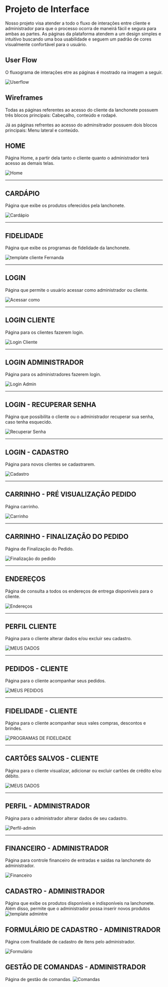# Projeto de Interface

Nosso projeto visa atender a todo o fluxo de interações entre cliente e administrador para que o processo ocorra de maneirá fácil e segura para ambas as partes. As páginas da plataforma atendem a um design simples e intuitivo buscando uma boa usabilidade e seguem um padrão de cores visualmente confortável para o usuário.

## User Flow

O fluxograma de interações etre as páginas é mostrado na imagem a seguir. 

![Userflow]()


## Wireframes

Todas as páginas referentes ao acesso do cliente da lanchonete possuem três blocos principais: Cabeçalho, conteúdo e rodapé.

Já as páginas refrentes ao acesso do adminsitrador possuem dois blocos principais: Menu lateral e conteúdo.

## HOME

Página Home, a partir dela tanto o cliente quanto o administrador terá acesso as demais telas.

![Home](https://user-images.githubusercontent.com/89883396/136483085-1f7a2022-e01f-4fed-bf11-9d632f589ca0.png)

---

## CARDÁPIO

Página que exibe os produtos oferecidos pela lanchonete.

![Cardápio](https://user-images.githubusercontent.com/85374847/136369838-182e1d32-9bfb-4ab5-83bc-fd1a724b7905.png)

---

## FIDELIDADE

Página que exibe os programas de fidelidade da lanchonete.

![template cliente Fernanda](https://user-images.githubusercontent.com/89883201/136618727-4976aadf-08a0-4e4e-b84f-f9ee2ab0f4fc.png)


---
## LOGIN

Página que permite o usuário acessar como administrador ou cliente.

![Acessar como](https://user-images.githubusercontent.com/85374847/136380384-6e03db2f-bf12-4f15-86fe-5d92012b102e.png)

---

## LOGIN CLIENTE

Página para os clientes fazerem login.  

![Login Cliente](https://user-images.githubusercontent.com/85374847/136380445-876e48ec-fe28-4a7c-8e1b-d9275016b257.png)

---

## LOGIN ADMINISTRADOR

Página para os administradores fazerem login.  

![Login Admin](https://user-images.githubusercontent.com/85374847/136591846-de2864dc-8c8f-4262-8386-c5ef2f2b838d.png)

---

## LOGIN - RECUPERAR SENHA

Página que possibilita o cliente ou o administrador recuperar sua senha, caso tenha esquecido.

![Recuperar Senha](https://user-images.githubusercontent.com/85374847/136380498-543c5e00-2b51-48cd-bf28-54d1f1d0cd6d.png)

---

## LOGIN - CADASTRO

Página para novos clientes se cadastrarem.

![Cadastro](https://user-images.githubusercontent.com/85374847/136380533-b049795b-0d44-4254-927d-f14c990ad24c.png)

---

## CARRINHO - PRÉ VISUALIZAÇÃO PEDIDO

Página carrinho.

![Carrinho](https://user-images.githubusercontent.com/89817369/136483909-bf7c3c5b-53fa-4219-8c23-75ef0f450a39.png)

---

## CARRINHO - FINALIZAÇÃO DO PEDIDO

Página de Finalização do Pedido.

![Finalização do pedido](https://user-images.githubusercontent.com/89817369/136484505-e739d267-f026-4079-a6ae-07221a6f3e4f.png)

---

## ENDEREÇOS

Página de consulta a todos os endereços de entrega disponíveis para o cliente.

![Endereços](https://github.com/ICEI-PUC-Minas-PMV-SI/pmv-si-2021-2-e1-proj-web-t2-g3-lanchonete/blob/main/docs/img/Wireframes/endere%C3%A7os.png)

---

## PERFIL CLIENTE

Página para o cliente alterar dados e/ou excluir seu cadastro.

![MEUS DADOS](https://user-images.githubusercontent.com/89786617/136479906-6ef7836e-cca6-472f-94ca-d1b15951c0e1.png)

---

## PEDIDOS - CLIENTE

Página para o cliente acompanhar seus pedidos.

![MEUS PEDIDOS](https://user-images.githubusercontent.com/89786617/136479065-846149e0-5c63-43cb-b434-6a9640ae0f7c.png)

---

## FIDELIDADE - CLIENTE

Página para o cliente acompanhar seus vales compras, descontos e brindes.

![PROGRAMAS DE FIDELIDADE](https://user-images.githubusercontent.com/89786617/136479509-ebd90256-2240-43fb-8768-2e9605d8710e.png)

---

## CARTÕES SALVOS - CLIENTE

Página para o cliente visualizar, adicionar ou excluir cartões de crédito e/ou débito.

![MEUS DADOS](https://user-images.githubusercontent.com/89786617/136479669-b2f4e7fa-d19a-4e51-b960-a6a6f262e38c.png)

---

## PERFIL - ADMINISTRADOR

Página para o administrador alterar dados de seu cadastro.

![Perfil-admin](https://github.com/ICEI-PUC-Minas-PMV-SI/pmv-si-2021-2-e1-proj-web-t2-g3-lanchonete/blob/main/docs/img/Wireframes/PERFIL%20-%20Administrador.png)

---

## FINANCEIRO - ADMINISTRADOR

Página para controle financeiro de entradas e saídas na lanchonete do administrador.

![Financeiro](https://github.com/ICEI-PUC-Minas-PMV-SI/pmv-si-2021-2-e1-proj-web-t2-g3-lanchonete/blob/main/docs/img/Wireframes/Financeiro%20-%20Admin.png)


## CADASTRO - ADMINISTRADOR

Página que exibe os produtos disponíveis e indisponíveis na lanchonete. Além disso, permite que o administrador possa inserir novos produtos
![template admintre](https://user-images.githubusercontent.com/89883201/136620242-d4cafb4e-dba4-4ce0-9bc3-412cda51cb88.png)


## FORMULÁRIO DE CADASTRO - ADMINISTRADOR

Página com finalidade de cadastro de itens pelo administrador.

![Formulário](https://github.com/ICEI-PUC-Minas-PMV-SI/pmv-si-2021-2-e1-proj-web-t2-g3-lanchonete/blob/main/docs/img/Wireframes/formulario.png)


## GESTÃO DE COMANDAS - ADMINISTRADOR

Página de gestão de comandas.
![Comandas](https://user-images.githubusercontent.com/89883396/136486634-037ed07d-d38d-41c3-b710-b331f62cafbd.png)
